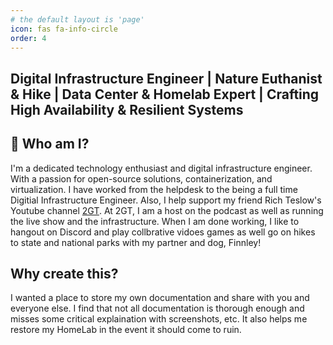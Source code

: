 ```yaml
---
# the default layout is 'page'
icon: fas fa-info-circle
order: 4
---
```


## Digital Infrastructure Engineer | Nature Euthanist & Hike | Data Center & Homelab Expert | Crafting High Availability & Resilient Systems 

## 🤨 Who am I? 

I'm a dedicated technology enthusiast and digital infrastructure engineer. With a passion for open-source solutions, containerization, and virtualization. I have worked from the helpdesk to the being a full time Digitial Infrastructure Engineer. Also, I help support my friend Rich Teslow's Youtube channel [2GT](https://www.youtube.com/@2GuysTek). At 2GT, I am a host on the podcast as well as running the live show and the infrastructure. When I am done working, I like to hangout on Discord and play collbrative vidoes games as well go on hikes to state and national parks with my partner and dog, Finnley!

## Why create this? 
I wanted a place to store my own documentation and share with you and everyone else. I find that not all documentation is thorough enough and misses some critical explaination with screenshots, etc. It also helps me restore my HomeLab in the event it should come to ruin. 
